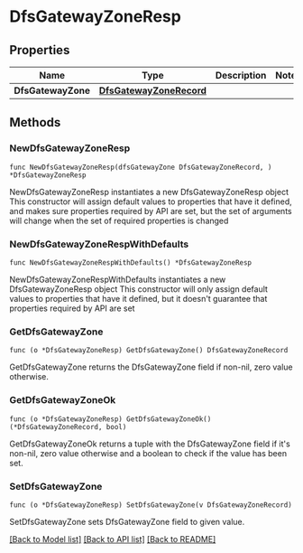 # DfsGatewayZoneResp

## Properties

Name | Type | Description | Notes
------------ | ------------- | ------------- | -------------
**DfsGatewayZone** | [**DfsGatewayZoneRecord**](DfsGatewayZoneRecord.md) |  | 

## Methods

### NewDfsGatewayZoneResp

`func NewDfsGatewayZoneResp(dfsGatewayZone DfsGatewayZoneRecord, ) *DfsGatewayZoneResp`

NewDfsGatewayZoneResp instantiates a new DfsGatewayZoneResp object
This constructor will assign default values to properties that have it defined,
and makes sure properties required by API are set, but the set of arguments
will change when the set of required properties is changed

### NewDfsGatewayZoneRespWithDefaults

`func NewDfsGatewayZoneRespWithDefaults() *DfsGatewayZoneResp`

NewDfsGatewayZoneRespWithDefaults instantiates a new DfsGatewayZoneResp object
This constructor will only assign default values to properties that have it defined,
but it doesn't guarantee that properties required by API are set

### GetDfsGatewayZone

`func (o *DfsGatewayZoneResp) GetDfsGatewayZone() DfsGatewayZoneRecord`

GetDfsGatewayZone returns the DfsGatewayZone field if non-nil, zero value otherwise.

### GetDfsGatewayZoneOk

`func (o *DfsGatewayZoneResp) GetDfsGatewayZoneOk() (*DfsGatewayZoneRecord, bool)`

GetDfsGatewayZoneOk returns a tuple with the DfsGatewayZone field if it's non-nil, zero value otherwise
and a boolean to check if the value has been set.

### SetDfsGatewayZone

`func (o *DfsGatewayZoneResp) SetDfsGatewayZone(v DfsGatewayZoneRecord)`

SetDfsGatewayZone sets DfsGatewayZone field to given value.



[[Back to Model list]](../README.md#documentation-for-models) [[Back to API list]](../README.md#documentation-for-api-endpoints) [[Back to README]](../README.md)


